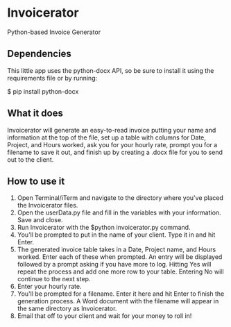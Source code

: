 # Invoicerator
Python-based Invoice Generator

## Dependencies

This little app uses the python-docx API, so be sure to install it using the requirements file or by running:

$ pip install python-docx

## What it does

Invoicerator will generate an easy-to-read invoice putting your name and information at the top of the file, set up a table with columns for Date, Project, and Hours worked, ask you for your hourly rate, prompt you for a filename to save it out, and finish up by creating a .docx file for you to send out to the client.

## How to use it

1. Open Terminal/iTerm and navigate to the directory where you've placed the Invoicerator files.
2. Open the userData.py file and fill in the variables with your information. Save and close.
3. Run Invoicerator with the $python invoicerator.py command.
4. You'll be prompted to put in the name of your client. Type it in and hit Enter.
5. The generated invoice table takes in a Date, Project name, and Hours worked. Enter each of these when prompted. An entry will be displayed followed by a prompt asking if you have more to log. Hitting Yes will repeat the process and add one more row to your table. Entering No will continue to the next step.
6. Enter your hourly rate.
7. You'll be prompted for a filename. Enter it here and hit Enter to finish the generation process. A Word document with the filename will appear in the same directory as Invoicerator.
8. Email that off to your client and wait for your money to roll in!

